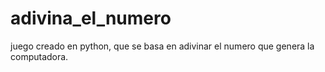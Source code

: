 # adivina_el_numero
juego creado en python, que se basa en adivinar el numero que genera la computadora.
